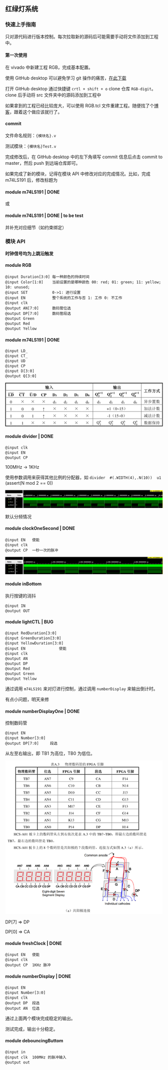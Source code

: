 ## 红绿灯系统

### 快速上手指南

只对源代码进行版本控制。每次拉取新的源码后可能需要手动将文件添加到工程中。

#### 第一次使用

在 vivado 中新建工程 RGB，完成基本配置。

使用 GitHub desktop 可以避免学习 git 操作的痛苦，[在此下载](https://desktop.github.com/)

打开 GitHub desktop 通过快捷键 `crtl + shift + o` clone 仓库 `RGB-digit`。clone 后手动将 src 文件夹中的源码添加到工程中

如果拿到的工程已经比较庞大，可以使用 RGB.tcl 文件重建工程。随便找了个[博客](https://bbs.huaweicloud.com/blogs/detail/178615)，跟着这个做应该就行了。

#### commit

文件命名规则：`{模块名}.v`

测试模块：`{模块名}Test.v`

完成修改后，在 GitHub desktop 中的左下角填写 commit 信息后点击 commit to master，然后 push 到远端仓库即可。

如果完成了新的模块，记得在模块 API 中修改对应的完成情况。比如，完成 m74LS191 后，修改标题为

#### module m74LS191 | DONE

或

#### module m74LS191 | DONE | to be test

并补充对应细节（如约束绑定）

### 模块 API

**时钟信号均为上跳沿触发**

#### module RGB

```
@input Duration[3:0] 每一种颜色的持续时间
@input Color[1:0]    当前设置的是哪种颜色 00: red; 01: green; 11: yellow; 10: unused;
@input SET           0->1: 进行设置
@input EN            整个系统的工作与否 1: 工作 0: 不工作
@input clk
@output AN[7:0]		 数码管位选
@output DP[7:0]      数码管段选
@output Green
@output Red
@output Yellow
```

#### module m74LS191 | DONE

```
@input LD_
@input CT_
@input UD
@input CP
@input D[3:0]
@output Q[3:0]
```

 ![image-20211222192112626](figure/image-20211222192112626.png)

#### module divider | DONE

```
@input clk
@input EN
@output CP
```

100MHz -> 1KHz

使用参数调用来获得其他比例的分配器，如 `divider  #(.WIDTH(4),.N(10))  u1` (assert(N mod 2 == 0))

![image-20211223135009131](figure/image-20211223135009131.png)

默认分频情况

#### module clockOneSecond | DONE

```
@input EN	使能
@input clk
@output CP	一秒一次的脉冲
```

![image-20211223143956835](figure/image-20211223143956835.png)

#### module inBottom

执行按键的消抖

```
@input IN
@output OUT
```

#### module lightCTL | BUG

```
@input RedDuration[3:0]
@input GreenDuration[3:0]
@input YellowDuration[3:0]
@input EN				使能
@input clk
@output AN
@output DP
@output Red
@output Green
@output Yellow
```

通过调用 `m74LS191` 来对灯进行控制，通过调用 `numberDisplay` 来输出倒计时。

有点小问题，明天来修

#### module numberDisplayOne | DONE

控制数码管

```
@input EN
@input Number[3:0]
@output DP[7:0]		段选
```

从左至右输出，即 TB1 为高位，TB0 为低位。

![image-20211223001556279](figure/image-20211223001556279.png)

DP[7] => DP

DP[0] => CA

#### module freshClock | DONE

```
@input EN	使能
@input clk
@output CP	1KHz 脉冲
```

#### module numberDisplay | DONE

```
@input EN
@input Number[3:0]
@input clk
@output DP	段选
@output AN	位选
```

通过上面两个模块完成稳定的输出。

测试完成，输出十分稳定。

#### module debouncingButtom

```
@input in
@input clk	100MHz 的脉冲输入
@output out
```


